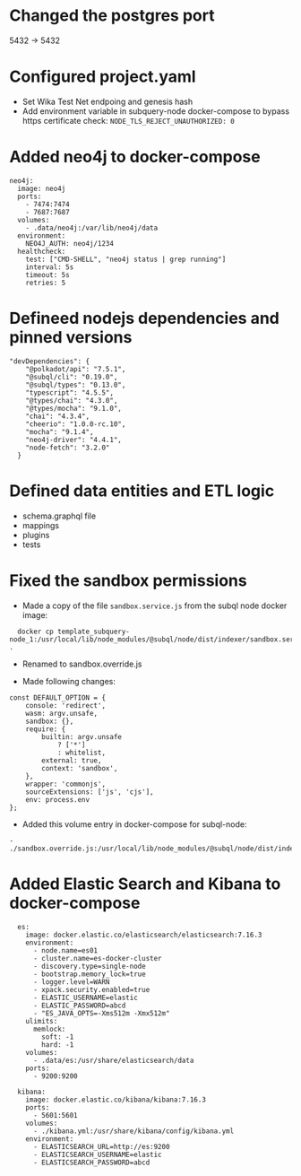 
# Changed the postgres port
5432 -> 5432

# Configured project.yaml
- Set Wika Test Net endpoing and genesis hash
- Add environment variable in subquery-node docker-compose to bypass https certificate check:
  ```NODE_TLS_REJECT_UNAUTHORIZED: 0```

# Added neo4j to docker-compose
```
neo4j:
  image: neo4j
  ports:
    - 7474:7474
    - 7687:7687
  volumes:
    - .data/neo4j:/var/lib/neo4j/data
  environment:
    NEO4J_AUTH: neo4j/1234
  healthcheck:
    test: ["CMD-SHELL", "neo4j status | grep running"]
    interval: 5s
    timeout: 5s
    retries: 5
```

# Defineed nodejs dependencies and pinned versions
```
"devDependencies": {
    "@polkadot/api": "7.5.1",
    "@subql/cli": "0.19.0",
    "@subql/types": "0.13.0",
    "typescript": "4.5.5",
    "@types/chai": "4.3.0",
    "@types/mocha": "9.1.0",
    "chai": "4.3.4",
    "cheerio": "1.0.0-rc.10",
    "mocha": "9.1.4",
    "neo4j-driver": "4.4.1",
    "node-fetch": "3.2.0"
  }
```

# Defined data entities and ETL logic
- schema.graphql file
- mappings
- plugins
- tests


# Fixed the sandbox permissions
- Made a copy of the file `sandbox.service.js` from the subql node docker image:
```
  docker cp template_subquery-node_1:/usr/local/lib/node_modules/@subql/node/dist/indexer/sandbox.service.js .
```

- Renamed to sandbox.override.js

- Made following changes:
```
const DEFAULT_OPTION = {
    console: 'redirect',
    wasm: argv.unsafe,
    sandbox: {},
    require: {
        builtin: argv.unsafe
            ? ['*']
            : whitelist,
        external: true,
        context: 'sandbox',
    },
    wrapper: 'commonjs',
    sourceExtensions: ['js', 'cjs'],
    env: process.env
};
```

- Added this volume entry in docker-compose for subql-node:
```
- ./sandbox.override.js:/usr/local/lib/node_modules/@subql/node/dist/indexer/sandbox.service.js
```


# Added Elastic Search and Kibana to docker-compose
```
  es:
    image: docker.elastic.co/elasticsearch/elasticsearch:7.16.3
    environment:
      - node.name=es01
      - cluster.name=es-docker-cluster
      - discovery.type=single-node
      - bootstrap.memory_lock=true
      - logger.level=WARN
      - xpack.security.enabled=true
      - ELASTIC_USERNAME=elastic
      - ELASTIC_PASSWORD=abcd
      - "ES_JAVA_OPTS=-Xms512m -Xmx512m"
    ulimits:
      memlock:
        soft: -1
        hard: -1
    volumes:
      - .data/es:/usr/share/elasticsearch/data
    ports:
      - 9200:9200

  kibana:
    image: docker.elastic.co/kibana/kibana:7.16.3
    ports:
      - 5601:5601
    volumes:
      - ./kibana.yml:/usr/share/kibana/config/kibana.yml
    environment:
      - ELASTICSEARCH_URL=http://es:9200
      - ELASTICSEARCH_USERNAME=elastic
      - ELASTICSEARCH_PASSWORD=abcd
```

